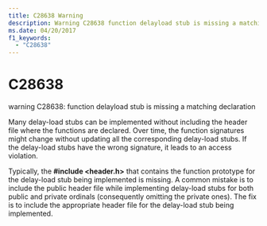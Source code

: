 ```yaml
---
title: C28638 Warning
description: Warning C28638 function delayload stub is missing a matching declaration.
ms.date: 04/20/2017
f1_keywords: 
  - "C28638"
---
```


# C28638


warning C28638: function delayload stub is missing a matching declaration

Many delay-load stubs can be implemented without including the header file where the functions are declared. Over time, the function signatures might change without updating all the corresponding delay-load stubs. If the delay-load stubs have the wrong signature, it leads to an access violation.

Typically, the **\#include &lt;header.h&gt;** that contains the function prototype for the delay-load stub being implemented is missing. A common mistake is to include the public header file while implementing delay-load stubs for both public and private ordinals (consequently omitting the private ones). The fix is to include the appropriate header file for the delay-load stub being implemented.

